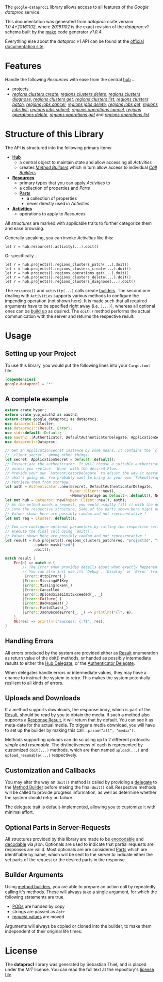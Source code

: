 <!---
DO NOT EDIT !
This file was generated automatically from 'src/mako/api/README.md.mako'
DO NOT EDIT !
-->
The `google-dataproc1` library allows access to all features of the *Google dataproc* service.

This documentation was generated from *dataproc* crate version *1.0.4+20161102*, where *20161102* is the exact revision of the *dataproc:v1* schema built by the [mako](http://www.makotemplates.org/) code generator *v1.0.4*.

Everything else about the *dataproc* *v1* API can be found at the
[official documentation site](https://cloud.google.com/dataproc/).
# Features

Handle the following *Resources* with ease from the central [hub](https://docs.rs/google-dataproc1/1.0.4+20161102/google_dataproc1/struct.Dataproc.html) ... 

* projects
 * [*regions clusters create*](https://docs.rs/google-dataproc1/1.0.4+20161102/google_dataproc1/struct.ProjectRegionClusterCreateCall.html), [*regions clusters delete*](https://docs.rs/google-dataproc1/1.0.4+20161102/google_dataproc1/struct.ProjectRegionClusterDeleteCall.html), [*regions clusters diagnose*](https://docs.rs/google-dataproc1/1.0.4+20161102/google_dataproc1/struct.ProjectRegionClusterDiagnoseCall.html), [*regions clusters get*](https://docs.rs/google-dataproc1/1.0.4+20161102/google_dataproc1/struct.ProjectRegionClusterGetCall.html), [*regions clusters list*](https://docs.rs/google-dataproc1/1.0.4+20161102/google_dataproc1/struct.ProjectRegionClusterListCall.html), [*regions clusters patch*](https://docs.rs/google-dataproc1/1.0.4+20161102/google_dataproc1/struct.ProjectRegionClusterPatchCall.html), [*regions jobs cancel*](https://docs.rs/google-dataproc1/1.0.4+20161102/google_dataproc1/struct.ProjectRegionJobCancelCall.html), [*regions jobs delete*](https://docs.rs/google-dataproc1/1.0.4+20161102/google_dataproc1/struct.ProjectRegionJobDeleteCall.html), [*regions jobs get*](https://docs.rs/google-dataproc1/1.0.4+20161102/google_dataproc1/struct.ProjectRegionJobGetCall.html), [*regions jobs list*](https://docs.rs/google-dataproc1/1.0.4+20161102/google_dataproc1/struct.ProjectRegionJobListCall.html), [*regions jobs submit*](https://docs.rs/google-dataproc1/1.0.4+20161102/google_dataproc1/struct.ProjectRegionJobSubmitCall.html), [*regions operations cancel*](https://docs.rs/google-dataproc1/1.0.4+20161102/google_dataproc1/struct.ProjectRegionOperationCancelCall.html), [*regions operations delete*](https://docs.rs/google-dataproc1/1.0.4+20161102/google_dataproc1/struct.ProjectRegionOperationDeleteCall.html), [*regions operations get*](https://docs.rs/google-dataproc1/1.0.4+20161102/google_dataproc1/struct.ProjectRegionOperationGetCall.html) and [*regions operations list*](https://docs.rs/google-dataproc1/1.0.4+20161102/google_dataproc1/struct.ProjectRegionOperationListCall.html)




# Structure of this Library

The API is structured into the following primary items:

* **[Hub](https://docs.rs/google-dataproc1/1.0.4+20161102/google_dataproc1/struct.Dataproc.html)**
    * a central object to maintain state and allow accessing all *Activities*
    * creates [*Method Builders*](https://docs.rs/google-dataproc1/1.0.4+20161102/google_dataproc1/trait.MethodsBuilder.html) which in turn
      allow access to individual [*Call Builders*](https://docs.rs/google-dataproc1/1.0.4+20161102/google_dataproc1/trait.CallBuilder.html)
* **[Resources](https://docs.rs/google-dataproc1/1.0.4+20161102/google_dataproc1/trait.Resource.html)**
    * primary types that you can apply *Activities* to
    * a collection of properties and *Parts*
    * **[Parts](https://docs.rs/google-dataproc1/1.0.4+20161102/google_dataproc1/trait.Part.html)**
        * a collection of properties
        * never directly used in *Activities*
* **[Activities](https://docs.rs/google-dataproc1/1.0.4+20161102/google_dataproc1/trait.CallBuilder.html)**
    * operations to apply to *Resources*

All *structures* are marked with applicable traits to further categorize them and ease browsing.

Generally speaking, you can invoke *Activities* like this:

```Rust,ignore
let r = hub.resource().activity(...).doit()
```

Or specifically ...

```ignore
let r = hub.projects().regions_clusters_patch(...).doit()
let r = hub.projects().regions_clusters_create(...).doit()
let r = hub.projects().regions_operations_get(...).doit()
let r = hub.projects().regions_clusters_delete(...).doit()
let r = hub.projects().regions_clusters_diagnose(...).doit()
```

The `resource()` and `activity(...)` calls create [builders][builder-pattern]. The second one dealing with `Activities` 
supports various methods to configure the impending operation (not shown here). It is made such that all required arguments have to be 
specified right away (i.e. `(...)`), whereas all optional ones can be [build up][builder-pattern] as desired.
The `doit()` method performs the actual communication with the server and returns the respective result.

# Usage

## Setting up your Project

To use this library, you would put the following lines into your `Cargo.toml` file:

```toml
[dependencies]
google-dataproc1 = "*"
```

## A complete example

```Rust
extern crate hyper;
extern crate yup_oauth2 as oauth2;
extern crate google_dataproc1 as dataproc1;
use dataproc1::Cluster;
use dataproc1::{Result, Error};
use std::default::Default;
use oauth2::{Authenticator, DefaultAuthenticatorDelegate, ApplicationSecret, MemoryStorage};
use dataproc1::Dataproc;

// Get an ApplicationSecret instance by some means. It contains the `client_id` and 
// `client_secret`, among other things.
let secret: ApplicationSecret = Default::default();
// Instantiate the authenticator. It will choose a suitable authentication flow for you, 
// unless you replace  `None` with the desired Flow.
// Provide your own `AuthenticatorDelegate` to adjust the way it operates and get feedback about 
// what's going on. You probably want to bring in your own `TokenStorage` to persist tokens and
// retrieve them from storage.
let auth = Authenticator::new(&secret, DefaultAuthenticatorDelegate,
                              hyper::Client::new(),
                              <MemoryStorage as Default>::default(), None);
let mut hub = Dataproc::new(hyper::Client::new(), auth);
// As the method needs a request, you would usually fill it with the desired information
// into the respective structure. Some of the parts shown here might not be applicable !
// Values shown here are possibly random and not representative !
let mut req = Cluster::default();

// You can configure optional parameters by calling the respective setters at will, and
// execute the final call using `doit()`.
// Values shown here are possibly random and not representative !
let result = hub.projects().regions_clusters_patch(req, "projectId", "region", "clusterName")
             .update_mask("sed")
             .doit();

match result {
    Err(e) => match e {
        // The Error enum provides details about what exactly happened.
        // You can also just use its `Debug`, `Display` or `Error` traits
         Error::HttpError(_)
        |Error::MissingAPIKey
        |Error::MissingToken(_)
        |Error::Cancelled
        |Error::UploadSizeLimitExceeded(_, _)
        |Error::Failure(_)
        |Error::BadRequest(_)
        |Error::FieldClash(_)
        |Error::JsonDecodeError(_, _) => println!("{}", e),
    },
    Ok(res) => println!("Success: {:?}", res),
}

```
## Handling Errors

All errors produced by the system are provided either as [Result](https://docs.rs/google-dataproc1/1.0.4+20161102/google_dataproc1/enum.Result.html) enumeration as return value of 
the doit() methods, or handed as possibly intermediate results to either the 
[Hub Delegate](https://docs.rs/google-dataproc1/1.0.4+20161102/google_dataproc1/trait.Delegate.html), or the [Authenticator Delegate](https://docs.rs/yup-oauth2/*/yup_oauth2/trait.AuthenticatorDelegate.html).

When delegates handle errors or intermediate values, they may have a chance to instruct the system to retry. This 
makes the system potentially resilient to all kinds of errors.

## Uploads and Downloads
If a method supports downloads, the response body, which is part of the [Result](https://docs.rs/google-dataproc1/1.0.4+20161102/google_dataproc1/enum.Result.html), should be
read by you to obtain the media.
If such a method also supports a [Response Result](https://docs.rs/google-dataproc1/1.0.4+20161102/google_dataproc1/trait.ResponseResult.html), it will return that by default.
You can see it as meta-data for the actual media. To trigger a media download, you will have to set up the builder by making
this call: `.param("alt", "media")`.

Methods supporting uploads can do so using up to 2 different protocols: 
*simple* and *resumable*. The distinctiveness of each is represented by customized 
`doit(...)` methods, which are then named `upload(...)` and `upload_resumable(...)` respectively.

## Customization and Callbacks

You may alter the way an `doit()` method is called by providing a [delegate](https://docs.rs/google-dataproc1/1.0.4+20161102/google_dataproc1/trait.Delegate.html) to the 
[Method Builder](https://docs.rs/google-dataproc1/1.0.4+20161102/google_dataproc1/trait.CallBuilder.html) before making the final `doit()` call. 
Respective methods will be called to provide progress information, as well as determine whether the system should 
retry on failure.

The [delegate trait](https://docs.rs/google-dataproc1/1.0.4+20161102/google_dataproc1/trait.Delegate.html) is default-implemented, allowing you to customize it with minimal effort.

## Optional Parts in Server-Requests

All structures provided by this library are made to be [enocodable](https://docs.rs/google-dataproc1/1.0.4+20161102/google_dataproc1/trait.RequestValue.html) and 
[decodable](https://docs.rs/google-dataproc1/1.0.4+20161102/google_dataproc1/trait.ResponseResult.html) via *json*. Optionals are used to indicate that partial requests are responses 
are valid.
Most optionals are are considered [Parts](https://docs.rs/google-dataproc1/1.0.4+20161102/google_dataproc1/trait.Part.html) which are identifiable by name, which will be sent to 
the server to indicate either the set parts of the request or the desired parts in the response.

## Builder Arguments

Using [method builders](https://docs.rs/google-dataproc1/1.0.4+20161102/google_dataproc1/trait.CallBuilder.html), you are able to prepare an action call by repeatedly calling it's methods.
These will always take a single argument, for which the following statements are true.

* [PODs][wiki-pod] are handed by copy
* strings are passed as `&str`
* [request values](https://docs.rs/google-dataproc1/1.0.4+20161102/google_dataproc1/trait.RequestValue.html) are moved

Arguments will always be copied or cloned into the builder, to make them independent of their original life times.

[wiki-pod]: http://en.wikipedia.org/wiki/Plain_old_data_structure
[builder-pattern]: http://en.wikipedia.org/wiki/Builder_pattern
[google-go-api]: https://github.com/google/google-api-go-client

# License
The **dataproc1** library was generated by Sebastian Thiel, and is placed 
under the *MIT* license.
You can read the full text at the repository's [license file][repo-license].

[repo-license]: https://github.com/Byron/google-apis-rsblob/master/LICENSE.md
